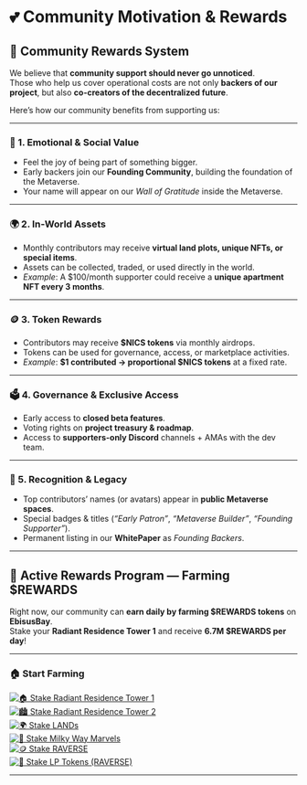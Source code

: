 # 💕 Community Motivation & Rewards

## 🎁 Community Rewards System

We believe that **community support should never go unnoticed**.\
Those who help us cover operational costs are not only **backers of our project**, but also **co-creators of the decentralized future**.

Here’s how our community benefits from supporting us:

***

### 💖 1. Emotional & Social Value

* Feel the joy of being part of something bigger.
* Early backers join our **Founding Community**, building the foundation of the Metaverse.
* Your name will appear on our _Wall of Gratitude_ inside the Metaverse.

***

### 🌍 2. In-World Assets

* Monthly contributors may receive **virtual land plots, unique NFTs, or special items**.
* Assets can be collected, traded, or used directly in the world.
* _Example_: A $100/month supporter could receive a **unique apartment NFT every 3 months**.

***

### 🪙 3. Token Rewards

* Contributors may receive **$NICS tokens** via monthly airdrops.
* Tokens can be used for governance, access, or marketplace activities.
* _Example_: **$1 contributed → proportional $NICS tokens** at a fixed rate.

***

### 🗳 4. Governance & Exclusive Access

* Early access to **closed beta features**.
* Voting rights on **project treasury & roadmap**.
* Access to **supporters-only Discord** channels + AMAs with the dev team.

***

### 🌟 5. Recognition & Legacy

* Top contributors’ names (or avatars) appear in **public Metaverse spaces**.
* Special badges & titles (_“Early Patron”_, _“Metaverse Builder”_, _“Founding Supporter”_).
* Permanent listing in our **WhitePaper** as _Founding Backers_.

***

## 🎯 Active Rewards Program — Farming $REWARDS

Right now, our community can **earn daily by farming $REWARDS tokens** on **EbisusBay**.\
Stake your **Radiant Residence Tower 1** and receive **6.7M $REWARDS per day**!

***

### 🏠 Start Farming

[![🏠 Stake Radiant Residence Tower 1](https://img.shields.io/badge/Stake-Radiant%20Residence%20Tower%201-2E8B57?style=for-the-badge)](https://app.ebisusbay.com/dex/farms/community/0x157b802673ddc5510a32abd2628ca004cef08509)\
[![🏙️ Stake Radiant Residence Tower 2](https://img.shields.io/badge/Stake-Radiant%20Residence%20Tower%202-4682B4?style=for-the-badge)](https://app.ebisusbay.com/dex/farms/community/0xd4ba9ba63d317c48800a55c78e389346193aa972)\
[![🌍 Stake LANDs](https://img.shields.io/badge/Stake-LANDs-DAA520?style=for-the-badge)](https://app.ebisusbay.com/dex/farms/community/0x5942a49921aa5e85cb3aa29404706f77f25f5443)\
[![🌌 Stake Milky Way Marvels](https://img.shields.io/badge/Stake-Milky%20Way%20Marvels-8A2BE2?style=for-the-badge)](https://app.ebisusbay.com/dex/farms/community/0x8ed5d58b12fea0960c625592081d4090b1510fbc)\
[![🪙 Stake RAVERSE](https://img.shields.io/badge/Stake-RAVERSE-CD853F?style=for-the-badge)](https://app.ebisusbay.com/dex/farms/community/0xbbb2337955cff3e2ca4a64a06f2663d98ebdfc7c)\
[![🔗 Stake LP Tokens (RAVERSE)](https://img.shields.io/badge/Stake-LP%20Tokens%20\(RAVERSE\)-FF4500?style=for-the-badge)](https://app.ebisusbay.com/dex/farms/community/0x1faa0ed25c706bcc1282032435619ce69fd97e77)

***
